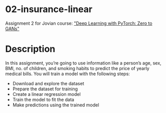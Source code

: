 # 02-insurance-linear
Assignment 2 for Jovian course: ["Deep Learning with PyTorch: Zero to GANs"](https://jovian.com/learn/deep-learning-with-pytorch-zero-to-gans)
# Description
In this assignment, you’re going to use information like a person’s age, sex, BMI, no. of children, and smoking habits to predict the price of yearly medical bills. You will train a model with the following steps:

* Download and explore the dataset
* Prepare the dataset for training
* Create a linear regression model
* Train the model to fit the data
* Make predictions using the trained model
